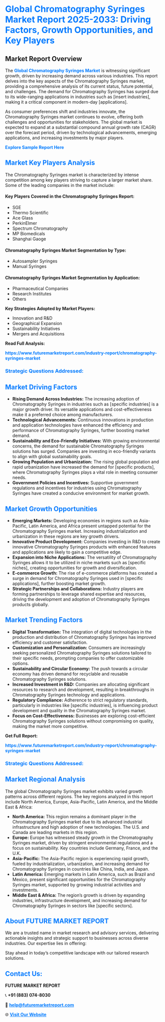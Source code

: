 <h1 style="color: #007BFF;">Global Chromatography Syringes Market Report 2025-2033: Driving Factors, Growth Opportunities, and Key Players</h1>

<section id="overview">
<h2>Market Report Overview</h2>
<p>The <a href="https://www.futuremarketreport.com/industry-report/chromatography-syringes-market" style="color: #007BFF; text-decoration: none;"><strong>Global Chromatography Syringes Market</strong></a> is witnessing significant growth, driven by increasing demand across various industries. This report delves into the key aspects of the Chromatography Syringes market, providing a comprehensive analysis of its current status, future potential, and challenges. The demand for Chromatography Syringes has surged due to its wide-ranging applications in industries such as [insert industries], making it a critical component in modern-day [applications].</p>
<p>As consumer preferences shift and industries innovate, the Chromatography Syringes market continues to evolve, offering both challenges and opportunities for stakeholders. The global market is expected to expand at a substantial compound annual growth rate (CAGR) over the forecast period, driven by technological advancements, emerging applications, and increasing investments by major players.</p>
</section>

<section id="overview">
<p><a href="https://www.futuremarketreport.com/request-sample/reportId=50395" style="color: #007BFF; text-decoration: none;"><strong>Explore Sample Report Here</strong></a></p>
</section>

<section id="key-players">
<h2 style="color: #007BFF;">Market Key Players Analysis</h2>
<p>The Chromatography Syringes market is characterized by intense competition among key players striving to capture a larger market share. Some of the leading companies in the market include:</p>
<h4>Key Players Covered in the Chromatography Syringes Report:</h4>
<ul><li>SGE</li><li>Thermo Scientific</li><li>Ace Glass</li><li>PerkinElmer</li><li>Spectrum Chromatography</li><li>MP Biomedicals</li><li>Shanghai Gaoge</li></ul>
<h4>Chromatography Syringes Market Segmentation by Type:</h4>
<ul><li>Autosampler Syringes</li><li>Manual Syringes</li></ul>

<h4>Chromatography Syringes Market Segmentation by Application:</h4>
<ul><li>Pharmaceutical Companies</li><li>Research Institutes</li><li>Others</li></ul>
<p><strong>Key Strategies Adopted by Market Players:</strong></p>
<ul>
<li>Innovation and R&D</li>
<li>Geographical Expansion</li>
<li>Sustainability Initiatives</li>
<li>Mergers and Acquisitions</li>
</ul>
</section>

<section>
<p><strong>Read Full Analysis: </strong></p><a href="https://www.futuremarketreport.com/industry-report/chromatography-syringes-market" style="color: #007BFF; text-decoration: none;"><strong>https://www.futuremarketreport.com/industry-report/chromatography-syringes-market</strong></a>
<h3 style="color: #007BFF;">Strategic Questions Addressed:</h3>
</section>

<section id="driving-factors">
<h2 style="color: #007BFF;">Market Driving Factors</h2>
<ul>
<li><strong>Rising Demand Across Industries:</strong> The increasing adoption of Chromatography Syringes in industries such as [specific industries] is a major growth driver. Its versatile applications and cost-effectiveness make it a preferred choice among manufacturers.</li>
<li><strong>Technological Advancements:</strong> Continuous innovations in production and application technologies have enhanced the efficiency and performance of Chromatography Syringes, further boosting market demand.</li>
<li><strong>Sustainability and Eco-Friendly Initiatives:</strong> With growing environmental concerns, the demand for sustainable Chromatography Syringes solutions has surged. Companies are investing in eco-friendly variants to align with global sustainability goals.</li>
<li><strong>Growing Population and Urbanization:</strong> The rising global population and rapid urbanization have increased the demand for [specific products], where Chromatography Syringes plays a vital role in meeting consumer needs.</li>
<li><strong>Government Policies and Incentives:</strong> Supportive government regulations and incentives for industries using Chromatography Syringes have created a conducive environment for market growth.</li>
</ul>
</section>

<section id="growth-opportunities">
<h2 style="color: #007BFF;">Market Growth Opportunities</h2>
<ul>
<li><strong>Emerging Markets:</strong> Developing economies in regions such as Asia-Pacific, Latin America, and Africa present untapped potential for the Chromatography Syringes market. Increasing industrialization and urbanization in these regions are key growth drivers.</li>
<li><strong>Innovative Product Development:</strong> Companies investing in R&D to create innovative Chromatography Syringes products with enhanced features and applications are likely to gain a competitive edge.</li>
<li><strong>Expansion into Niche Applications:</strong> The versatility of Chromatography Syringes allows it to be utilized in niche markets such as [specific niches], creating opportunities for growth and diversification.</li>
<li><strong>E-commerce Growth:</strong> The rise of e-commerce platforms has created a surge in demand for Chromatography Syringes used in [specific applications], further boosting market growth.</li>
<li><strong>Strategic Partnerships and Collaborations:</strong> Industry players are forming partnerships to leverage shared expertise and resources, driving the development and adoption of Chromatography Syringes products globally.</li>
</ul>
</section>

<section id="trending-factors">
<h2 style="color: #007BFF;">Market Trending Factors</h2>
<ul>
<li><strong>Digital Transformation:</strong> The integration of digital technologies in the production and distribution of Chromatography Syringes has improved efficiency and customer satisfaction.</li>
<li><strong>Customization and Personalization:</strong> Consumers are increasingly seeking personalized Chromatography Syringes solutions tailored to their specific needs, prompting companies to offer customizable options.</li>
<li><strong>Sustainability and Circular Economy:</strong> The push towards a circular economy has driven demand for recyclable and reusable Chromatography Syringes solutions.</li>
<li><strong>Increased Investment in R&D:</strong> Companies are allocating significant resources to research and development, resulting in breakthroughs in Chromatography Syringes technology and applications.</li>
<li><strong>Regulatory Compliance:</strong> Adherence to strict regulatory standards, particularly in industries like [specific industries], is influencing product development and quality in the Chromatography Syringes market.</li>
<li><strong>Focus on Cost-Effectiveness:</strong> Businesses are exploring cost-efficient Chromatography Syringes solutions without compromising on quality, making the market more competitive.</li>
</ul>
</section>

<section>
<p><strong>Get Full Report: </strong></p><a href="https://www.futuremarketreport.com/industry-report/chromatography-syringes-market" style="color: #007BFF; text-decoration: none;"><strong>https://www.futuremarketreport.com/industry-report/chromatography-syringes-market</strong></a>
<h3 style="color: #007BFF;">Strategic Questions Addressed:</h3>
</section>


<section id="regional-analysis">
<h2 style="color: #007BFF;">Market Regional Analysis</h2>
<p>The global Chromatography Syringes market exhibits varied growth patterns across different regions. The key regions analyzed in this report include North America, Europe, Asia-Pacific, Latin America, and the Middle East & Africa:</p>
<ul>
<li><strong>North America:</strong> This region remains a dominant player in the Chromatography Syringes market due to its advanced industrial infrastructure and high adoption of new technologies. The U.S. and Canada are leading markets in this region.</li>
<li><strong>Europe:</strong> Europe has witnessed steady growth in the Chromatography Syringes market, driven by stringent environmental regulations and a focus on sustainability. Key countries include Germany, France, and the U.K.</li>
<li><strong>Asia-Pacific:</strong> The Asia-Pacific region is experiencing rapid growth, fueled by industrialization, urbanization, and increasing demand for Chromatography Syringes in countries like China, India, and Japan.</li>
<li><strong>Latin America:</strong> Emerging markets in Latin America, such as Brazil and Mexico, present significant opportunities for the Chromatography Syringes market, supported by growing industrial activities and investments.</li>
<li><strong>Middle East & Africa:</strong> The region’s growth is driven by expanding industries, infrastructure development, and increasing demand for Chromatography Syringes in sectors like [specific sectors].</li>
</ul>
</section>

<footer>
<h2 style="color: #007BFF;">About FUTURE MARKET REPORT</h2>
<p>We are a trusted name in market research and advisory services, delivering actionable insights and strategic support to businesses across diverse industries. Our expertise lies in offering:</p>

<p>Stay ahead in today’s competitive landscape with our tailored research solutions.</p>

<h2 style="color: #007BFF;">Contact Us:</h2>
<p><strong>FUTURE MARKET REPORT</strong></p>
<p>📞 <strong>+91 (883) 074-8030</strong></p>
<p>📧 <strong><a href="mailto:help@futuremarketreport.com" style="color: #007BFF;">help@futuremarketreport.com</a></strong></p>
<p>🌐 <strong><a href="https://www.futuremarketreport.com/" style="color: #007BFF;">Visit Our Website</a></strong></p>
</footer>